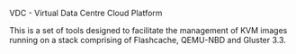 VDC - Virtual Data Centre Cloud Platform

This is a set of tools designed to facilitate the management of KVM
images running on a stack comprising of Flashcache, QEMU-NBD and 
Gluster 3.3.
